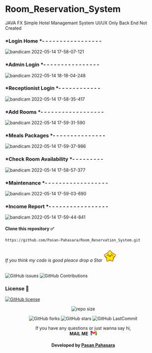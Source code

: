 # Room_Reservation_System
JAVA FX Simple Hotel Managemant System UI/UX Only Back End Not Created
###
### *Login Home *- - - - - - - - - - - - - - - - -
 ![bandicam 2022-05-14 17-58-07-121](https://user-images.githubusercontent.com/88943660/168428225-93db9052-5ec1-435f-8eea-e394b3e83186.jpg)
### *Admin Login *- - - - - - - - - - - - - - - - 
![bandicam 2022-05-14 18-18-04-248](https://user-images.githubusercontent.com/88943660/168428241-e950c624-5398-4ef5-b0d3-e73134cb88dc.jpg)
### *Receptionist Login *- - - - - - - - - - - -
![bandicam 2022-05-14 17-58-35-417](https://user-images.githubusercontent.com/88943660/168428250-631507d7-3480-42bf-ac26-29158669f6eb.jpg)
### *Add Rooms *- - - - - - - - - - - - - - - - - -
![bandicam 2022-05-14 17-59-31-590](https://user-images.githubusercontent.com/88943660/168428272-645ef25d-c127-4d61-b19f-0e3ea68b1724.jpg)
### *Meals Packages *- - - - - - - - - - - - - - - 
![bandicam 2022-05-14 17-59-37-986](https://user-images.githubusercontent.com/88943660/168428276-4cb6fa14-2859-4aa8-bae7-2fbb82003eb9.jpg)
### *Check Room Availability *- - - - - - - - - 
![bandicam 2022-05-14 17-58-57-377](https://user-images.githubusercontent.com/88943660/168428291-e472f6a5-1bb7-42f4-b5f4-0e2b9ca5b297.jpg)
### *Maintenance *- - - - - - - - - - - - - - - - - -
![bandicam 2022-05-14 17-59-03-690](https://user-images.githubusercontent.com/88943660/168428302-5ce979ef-d8e4-4a7f-b749-f9fe272b37c5.jpg)
### *Income Report *- - - - - - - - - - - - - - - - -
![bandicam 2022-05-14 17-59-44-841](https://user-images.githubusercontent.com/88943660/168428310-c1e20dfa-615e-4d95-8ac7-e1b0b919054e.jpg)


#### Clone this repository ✅
```md
https://github.com/Pasan-Pahasara/Room_Reservation_System.git
```
###                                              
###### If you think my code is good pleace drop a Star <img src="https://github.com/Pasan-Pahasara/md-alpha/blob/main/star.webp" width="40px">

![GitHub issues](https://img.shields.io/github/issues/Pasan-Pahasara/Room_Reservation_System?&labelColor=black&color=eb3b5a&label=Issues&logo=issues&logoColor=black&style=for-the-badge)
![GitHub Contributions](https://img.shields.io/github/contributors/Pasan-Pahasara/Room_Reservation_System?&labelColor=black&color=8854d0&style=for-the-badge)

### License 📝
[![GitHub license](https://img.shields.io/github/license/Pasan-Pahasara/Room_Reservation_System?&labelColor=black&color=3867d6&style=for-the-badge)](https://github.com/Pasan-Pahasara/Room_Reservation_System/blob/master/LICENSE)

<div align="center">

![repo size](https://img.shields.io/github/repo-size/Pasan-Pahasara/Room_Reservation_System?label=Repo%20Size&style=for-the-badge&labelColor=black&color=20bf6b)
 
![GitHub forks](https://img.shields.io/github/forks/Pasan-Pahasara/Room_Reservation_System?&labelColor=black&color=0fb9b1&style=for-the-badge)
![GitHub stars](https://img.shields.io/github/stars/Pasan-Pahasara/Room_Reservation_System?&labelColor=black&color=f7b731&style=for-the-badge)
![GitHub LastCommit](https://img.shields.io/github/last-commit/Pasan-Pahasara/Room_Reservation_System?logo=github&labelColor=black&color=d1d8e0&style=for-the-badge)

</div>

<div align="center"> 
If you have any questions or just wanna say hi, <br><b>MAIL ME</b>&nbsp;
  <a href="mailto:pasanpahasara7788@gmail.com">
      <img width="20px" src="https://github.com/Pasan-Pahasara/md-alpha/blob/main/gmail.svg" />
  </a></p>
 
 </div>

<div align="center"> 
 
#### Developed by [Pasan Pahasara](https://github.com/Pasan-Pahasara/) 
</div>
